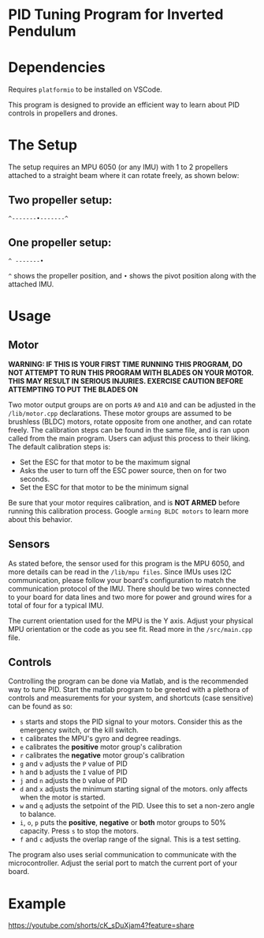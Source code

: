 # PID Tuning Program for Inverted Pendulum

# Dependencies

Requires `platformio` to be installed on VSCode.

This program is designed to provide an efficient way to learn about PID controls in propellers and drones.

# The Setup

The setup requires an MPU 6050 (or any IMU) with 1 to 2 propellers attached to a straight beam where it can rotate freely, as shown below:

## Two propeller setup:

`^-------•-------^`

## One propeller setup:

`^ -------•`

`^` shows the propeller position, and `•` shows the pivot position along with the attached IMU.

# Usage

## Motor

**WARNING: IF THIS IS YOUR FIRST TIME RUNNING THIS PROGRAM, DO NOT ATTEMPT TO RUN THIS PROGRAM WITH BLADES ON YOUR MOTOR. THIS MAY RESULT IN SERIOUS INJURIES. EXERCISE CAUTION BEFORE ATTEMPTING TO PUT THE BLADES ON**

Two motor output groups are on ports `A9` and `A10` and can be adjusted in the `/lib/motor.cpp` declarations. These motor groups are assumed to be brushless (BLDC) motors, rotate opposite from one another, and can rotate freely. The calibration steps can be found in the same file, and is ran upon called from the main program. Users can adjust this process to their liking. The default calibration steps is:

- Set the ESC for that motor to be the maximum signal
- Asks the user to turn off the ESC power source, then on for two seconds.
- Set the ESC for that motor to be the minimum signal

Be sure that your motor requires calibration, and is **NOT ARMED** before running this calibration process. Google `arming BLDC motors` to learn more about this behavior.

## Sensors

As stated before, the sensor used for this program is the MPU 6050, and more details can be read in the `/lib/mpu files`. Since IMUs uses I2C communication, please follow your board's configuration to match the communication protocol of the IMU. There should be two wires connected to your board for data lines and two more for power and ground wires for a total of four for a typical IMU.

The current orientation used for the MPU is the Y axis. Adjust your physical MPU orientation or the code as you see fit. Read more in the `/src/main.cpp` file.

## Controls

Controlling the program can be done via Matlab, and is the recommended way to tune PID. Start the matlab program to be greeted with a plethora of controls and measurements for your system, and shortcuts (case sensitive) can be found as so:

-   `s` starts and stops the PID signal to your motors. Consider this as the emergency switch, or the kill switch.
-   `t` calibrates the MPU's gyro and degree readings.
-   `e` calibrates the __positive__ motor group's calibration
-   `r` calibrates the __negative__ motor group's calibration
-   `g` and `v` adjusts the `P` value of PID
-   `h` and `b` adjusts the `I` value of PID
-   `j` and `n` adjusts the `D` value of PID
-   `d` and `x` adjusts the minimum starting signal of the motors. only affects when the motor is started.
-   `w` and `q` adjusts the setpoint of the PID. Usee this to set a non-zero angle to balance.
-   `i`, `o`, `p` puts the __positive__, __negative__ or __both__ motor groups to 50% capacity. Press `s` to stop the motors.
-   `f` and `c` adjusts the overlap range of the signal. This is a test setting.

The program also uses serial communication to communicate with the microcontroller. Adjust the serial port to match the current port of your board.

# Example

https://youtube.com/shorts/cK_sDuXjam4?feature=share
